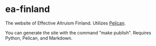 ea-finland
===================

The website of Effective Altruism Finland. Utilizes [Pelican](http://getpelican.com/).

You can generate the site with the command "make publish". Requires Python, Pelican, and Markdown.